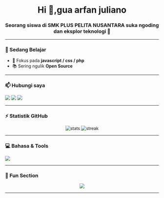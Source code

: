 <!-- Profil GitHub -->
<h1 align="center">Hi 👋,gua arfan juliano</h1>
<h3 align="center">Seorang siswa di SMK PLUS PELITA NUSANTARA suka ngoding dan eksplor teknologi 🚀</h3>

---

### 🌱 Sedang Belajar
- 🔭 Fokus pada **javascript / css / php**  
- 📚 Sering ngulik **Open Source**  

---

### 📫 Hubungi saya
<p align="left">
<a href="https://linkedin.com/in/username" target="blank"><img src="https://img.shields.io/badge/LinkedIn-0077B5?style=flat&logo=linkedin&logoColor=white"/></a>
<a href="https://instagram.com/username" target="blank"><img src="https://img.shields.io/badge/Instagram-E4405F?style=flat&logo=instagram&logoColor=white"/></a>
<a href="mailto:emailkamu@gmail.com"><img src="https://img.shields.io/badge/Email-D14836?style=flat&logo=gmail&logoColor=white"/></a>
</p>

---

### ⚡ Statistik GitHub
<p align="center">
  <img src="https://github-readme-stats.vercel.app/api?username=USERNAME&show_icons=true&theme=radical" alt="stats" />
  <img src="https://github-readme-streak-stats.herokuapp.com/?user=USERNAME&theme=radical" alt="streak" />
</p>

---

### 💻 Bahasa & Tools
<p align="left"> 
  <img src="https://skillicons.dev/icons?i=js,ts,react,nodejs,python,go,java,html,css,tailwind,docker,git,linux" />
</p>

---

### 🎨 Fun Section
<p align="center">
  <img src="https://github-readme-activity-graph.vercel.app/graph?username=USERNAME&theme=tokyo-night" />
</p>

---
